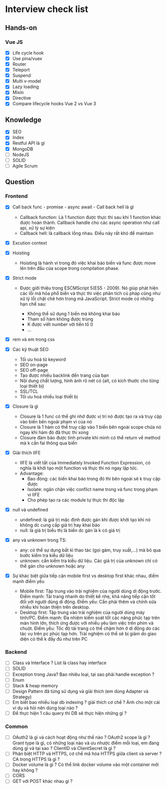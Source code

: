 # Interview check list

## Hands-on

### Vue JS

- [x] Life cycle hook
- [x] Use pina/vuex
- [x] Router
- [x] Teleport
- [x] Suspend
- [x] Multi v-model
- [x] Lazy loading
- [x] Mixin
- [x] Directive
- [x] Compare lifecycle hooks Vue 2 vs Vue 3

## Knowledge

- [x] SEO
- [x] Index
- [x] Restful API là gì
- [x] MongoDB
- [ ] NodeJS
- [ ] SOLID
- [ ] Agile Scrum

## Question

### Frontend

- [x] Call back func - promise - async await - Call back hell là gì
  - Callback function: Là 1 function được thực thi sau khi 1 function khác được hoàn thành. Callback handle cho các async operation như call api, xử lý sự kiện
  - Callback hell: là callback lồng nhau. Điều này rất khó để maintain

- [x] Excution context
- [x] Hoisting
  - Hoisting là hành vi trong đó việc khai báo biến và func được move lên trên đầu của scope trong compilation phase.

- [x] Strict mode
  - Được giới thiệu trong ESCMScript 5(ES5 - 2009). Nó giúp phát hiện các lỗi mã hóa phổ biến và thực thi việc phân tích cú pháp cũng như xử lý lỗi chặt chẽ hơn trong mã JavaScript. Strict mode có những hạn chế sau:
  
    - Không thể sử dụng 1 biến mà không khai báo
    - Tham số hàm không được trùng
    - K được viết number với tiền tố 0
    - ...

- [x] rem và em trong css
- [x] Các kỹ thuật SEO
  - Tối ưu hoá từ keyword
  - SEO on-page
  - SEO off-page
  - Tạo được nhiều backlink đến trang của bạn
  - Nội dung chất lượng, hình ảnh rõ nét có (alt, có kích thước cho từng loại thiết bị)
  - SSL/TCL
  - Tối ưu hoá nhiều loại thiết bị

- [x] Closure là gì
  - Closure là 1 func có thể ghi nhớ được vị trí nó được tạo ra và truy cập vào biến bên ngoài phạm vi của nó
  - Closure là 1 hàm có thể truy cập vào 1 biến bên ngoài scope chứa nó ngay khi hàm đó đã thực thi xong
  - Closure đảm bảo được tính private khi mình có thể return về method mà k cần fai thông qua biến

- [x] Giải thích IIFE
  - IIFE là viết tắt của Immediately Invoked Function Expression, có nghĩa là khởi tạo một function và thực thi nó ngay lập tức.
  - Advantage:
    - Bao đóng: các biến khai báo trong đó thì bên ngoài sẽ k truy cập được
    - Isolate: ngăn chặn việc conflict name trong và func trong phạm vi IIFE
    - Cho phép tạo ra các module tự thực thi độc lập

- [x] null và undefined
  - undefined: là giá trị mặc định được gán khi được khởi tạo khi nó không dc cung cấp giá trị hay khai báo
  - null: là giá trị biểu thị là biến dc gán là k có giá trị

- [x] any và unknown trong TS:
  - any: có thể sự dụng bất kì thao tác (gọi gàm, truy xuất,...) mà bỏ qua bước kiểm tra kiểu dữ liệu
  - unknown: cần kiểm tra kiểu dữ liệu. Các giá trị của unknown chỉ có thể gán cho unknown hoặc any

- [x] Sự khác biệt giữa tiếp cận mobile first vs desktop first khác nhau, điểm mạnh điểm yếu
  - Mobile first: Tập trung vào trải nghiệm của người dùng di động trước. Điểm mạnh: Tải trang nhanh do thiết kế nhẹ, khả năng tiếp cận tốt đối với người dùng di động. Điểm yếu: Cần phải thêm và chỉnh sửa nhiều khi hoàn thiện trên desktop.
  - Desktop first: Tập trung vào trải nghiệm của người dùng máy tính/PC. Điểm mạnh: Đa nhiệm kiểm soát tốt các năng phức tạp trên màn hình lớn, thích ứng được với nhiều yêu làm việc trên phím và chuột. Điểm yếu: Tốc độ tải trang có thể chậm hơn ở di động do các tác vụ trên pc phúc tạp hơn. Trải nghiệm có thể sẽ bị giảm do giao diện có thể k đầy đủ như trên PC

### Backend

- [ ] Class và Interface ? List là class hay interface
- [ ] SOLID
- [ ] Exception trong Java? Bao nhiêu loại, tại sao phải handle exception ?
- [ ] Enum
- [ ] Stack & heap memory
- [ ] Design Pattern đã từng sử dụng và giải thích (em dùng Adapter và Strategy)
- [ ] Em biết bao nhiều loại db indexing ? giải thích cơ chế ? Ảnh cho một cái ví dụ và hỏi nên dùng loại nào ?
- [ ] Để thực hiện 1 câu query thì DB sẽ thực hiện những gì ?

### Common

- [ ] OAuth2 là gì và cách hoạt động như thế nào ? OAuth2 scope là gì ? Grant type là gì, có những loại nào và ưu nhược điểm mỗi loại, em đang dùng gì và tại sao ? ClientID và ClientSecret là gì ?
- [ ] Phân biệt HTTP và HTTPS, cơ chế mã hóa HTTPS giữa client và server ? CA trong HTTPS là gì ?
- [ ] Docker volume là gì ? Có thể link docker volume vào một container mới hay không ?
- [ ] CORS
- [ ] GET với POST khác nhau gì ?
